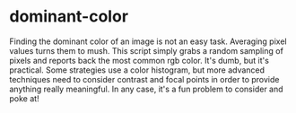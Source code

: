 # dominant-color

Finding the dominant color of an image is not an easy task. Averaging pixel values turns them to mush. This script simply grabs a random sampling of pixels and reports back the most common rgb color. It's dumb, but it's practical. Some strategies use a color histogram, but more advanced techniques need to consider contrast and focal points in order to provide anything really meaningful. In any case, it's a fun problem to consider and poke at!
